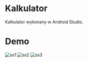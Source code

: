 # Kalkulator
Kalkulator wykonany w Android Studio.

# Demo
![ss1](https://user-images.githubusercontent.com/77458397/168662565-29071af5-5a75-4fbd-9484-5d8ec9996a20.PNG)
![ss2](https://user-images.githubusercontent.com/77458397/168662570-f4d9ad71-5332-42d6-9883-49a781580a0c.PNG)
![ss3](https://user-images.githubusercontent.com/77458397/168662571-4123a996-1007-4781-9e03-5b65af210147.PNG)
